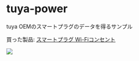 # tuya-power

tuya OEMのスマートプラグのデータを得るサンプル

買った製品: <a href="https://amzn.to/3wX41v6">スマートプラグ Wi-Fiコンセント</a>

<a href="https://www.amazon.co.jp/gp/product/B09QPGN2P3?ie=UTF8&psc=1&linkCode=li3&tag=zu-22&linkId=817ed1e3bce2f580788539ceaef9bfb7&language=ja_JP&ref_=as_li_ss_il" target="_blank"><img border="0" src="//ws-fe.amazon-adsystem.com/widgets/q?_encoding=UTF8&ASIN=B09QPGN2P3&Format=_SL250_&ID=AsinImage&MarketPlace=JP&ServiceVersion=20070822&WS=1&tag=zu-22&language=ja_JP" ></a><img src="https://ir-jp.amazon-adsystem.com/e/ir?t=zu-22&language=ja_JP&l=li3&o=9&a=B09QPGN2P3" width="1" height="1" border="0" alt="" style="border:none !important; margin:0px !important;" />
